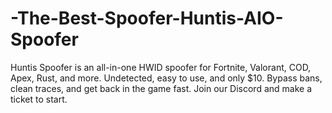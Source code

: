 # -The-Best-Spoofer-Huntis-AIO-Spoofer
Huntis Spoofer is an all-in-one HWID spoofer for Fortnite, Valorant, COD, Apex, Rust, and more. Undetected, easy to use, and only $10. Bypass bans, clean traces, and get back in the game fast. Join our Discord and make a ticket to start.
